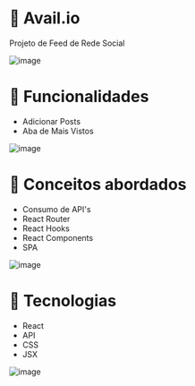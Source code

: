 # :movie_camera: Avail.io
 Projeto de Feed de Rede Social

![image](https://user-images.githubusercontent.com/105460652/185812289-241c225a-db7c-4c9f-9669-964a0150fc43.png)
 
# :wrench: Funcionalidades
- Adicionar Posts
- Aba de Mais Vistos

![image](https://user-images.githubusercontent.com/105460652/185812318-00bbecc1-b9b7-4eb2-83e7-79ea312b07b6.png)

# :mag_right: Conceitos abordados
 - Consumo de API's
 - React Router 
 - React Hooks
 - React Components
 - SPA

![image](https://user-images.githubusercontent.com/105460652/185812329-b1c89473-416d-4e0e-b65f-d598b8c23d0b.png)
 
# 🚀 Tecnologias
- React 
- API
- CSS
- JSX

![image](https://user-images.githubusercontent.com/105460652/185812341-81840464-b52c-468d-accf-bc2123ca7066.png)

